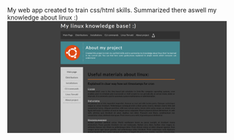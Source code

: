 My web app created to train css/html skills. Summarized there aswell my knowledge about linux :)
![Kamilenzio](https://github.com/Kamilenzio/Gitrepos/blob/master/html-css-projects/linuxknowledgebase/screenshots/Screenshot%20from%202022-07-22%2013-13-30.png)
